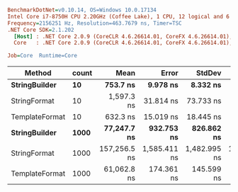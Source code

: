 ``` ini

BenchmarkDotNet=v0.10.14, OS=Windows 10.0.17134
Intel Core i7-8750H CPU 2.20GHz (Coffee Lake), 1 CPU, 12 logical and 6 physical cores
Frequency=2156251 Hz, Resolution=463.7679 ns, Timer=TSC
.NET Core SDK=2.1.202
  [Host] : .NET Core 2.0.9 (CoreCLR 4.6.26614.01, CoreFX 4.6.26614.01), 64bit RyuJIT  [AttachedDebugger]
  Core   : .NET Core 2.0.9 (CoreCLR 4.6.26614.01, CoreFX 4.6.26614.01), 64bit RyuJIT

Job=Core  Runtime=Core  

```
|         Method | count |         Mean |        Error |       StdDev |       Median |   Gen 0 | Allocated |
|--------------- |------ |-------------:|-------------:|-------------:|-------------:|--------:|----------:|
|  **StringBuilder** |    **10** |     **753.7 ns** |     **9.978 ns** |     **8.332 ns** |     **751.9 ns** |  **0.4063** |    **1920 B** |
|   StringFormat |    10 |   1,597.3 ns |    31.814 ns |    73.733 ns |   1,562.0 ns |  0.2365 |    1120 B |
| TemplateFormat |    10 |     632.3 ns |    15.019 ns |    18.445 ns |     625.7 ns |  0.1860 |     880 B |
|  **StringBuilder** |  **1000** |  **77,247.7 ns** |   **932.753 ns** |   **826.862 ns** |  **77,235.9 ns** | **40.6494** |  **192000 B** |
|   StringFormat |  1000 | 157,256.5 ns | 1,585.411 ns | 1,482.995 ns | 157,001.6 ns | 23.6816 |  112000 B |
| TemplateFormat |  1000 |  61,062.8 ns |   174.361 ns |   145.599 ns |  61,072.6 ns | 18.6157 |   88000 B |
